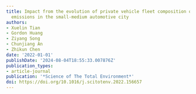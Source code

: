 ```yaml
---
title: Impact from the evolution of private vehicle fleet composition on traffic related
  emissions in the small-medium automotive city
authors:
- Xuelin Tian
- Gordon Huang
- Ziyang Song
- Chunjiang An
- Zhikun Chen
date: '2022-01-01'
publishDate: '2024-08-04T18:55:33.007876Z'
publication_types:
- article-journal
publication: '*Science of The Total Environment*'
doi: https://doi.org/10.1016/j.scitotenv.2022.156657
---
```

